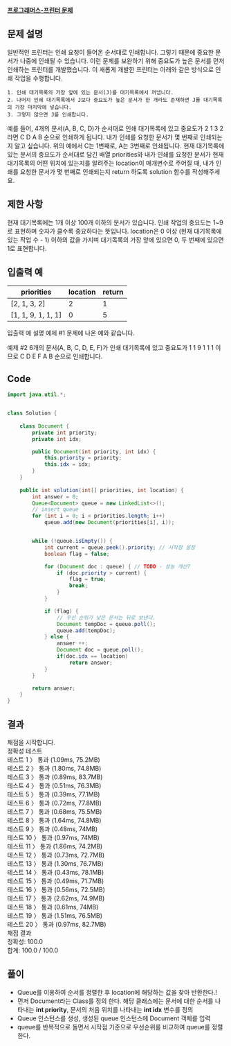[**프로그래머스-프린터 문제**](https://programmers.co.kr/learn/courses/30/lessons/42587)

## 문제 설명
>
일반적인 프린터는 인쇄 요청이 들어온 순서대로 인쇄합니다. 그렇기 때문에 중요한 문서가 나중에 인쇄될 수 있습니다. 이런 문제를 보완하기 위해 중요도가 높은 문서를 먼저 인쇄하는 프린터를 개발했습니다. 이 새롭게 개발한 프린터는 아래와 같은 방식으로 인쇄 작업을 수행합니다.
```
1. 인쇄 대기목록의 가장 앞에 있는 문서(J)를 대기목록에서 꺼냅니다.
2. 나머지 인쇄 대기목록에서 J보다 중요도가 높은 문서가 한 개라도 존재하면 J를 대기목록의 가장 마지막에 넣습니다.
3. 그렇지 않으면 J를 인쇄합니다.
```
>
예를 들어, 4개의 문서(A, B, C, D)가 순서대로 인쇄 대기목록에 있고 중요도가 2 1 3 2 라면 C D A B 순으로 인쇄하게 됩니다.
내가 인쇄를 요청한 문서가 몇 번째로 인쇄되는지 알고 싶습니다. 위의 예에서 C는 1번째로, A는 3번째로 인쇄됩니다.
현재 대기목록에 있는 문서의 중요도가 순서대로 담긴 배열 priorities와 내가 인쇄를 요청한 문서가 현재 대기목록의 어떤 위치에 있는지를 알려주는 location이 매개변수로 주어질 때, 내가 인쇄를 요청한 문서가 몇 번째로 인쇄되는지 return 하도록 solution 함수를 작성해주세요.

## 제한 사항
>
현재 대기목록에는 1개 이상 100개 이하의 문서가 있습니다.
인쇄 작업의 중요도는 1~9로 표현하며 숫자가 클수록 중요하다는 뜻입니다.
location은 0 이상 (현재 대기목록에 있는 작업 수 - 1) 이하의 값을 가지며 대기목록의 가장 앞에 있으면 0, 두 번째에 있으면 1로 표현합니다.

## 입출력 예

|priorities|location|return|
|----------|--------|------|
|[2, 1, 3, 2]|2|1|
|[1, 1, 9, 1, 1, 1]|0|5|
>
입출력 예 설명
예제 #1
문제에 나온 예와 같습니다.

>
예제 #2
6개의 문서(A, B, C, D, E, F)가 인쇄 대기목록에 있고 중요도가 1 1 9 1 1 1 이므로 C D E F A B 순으로 인쇄합니다.

## Code
```java
import java.util.*;


class Solution {
    
    class Document {
        private int priority;
        private int idx;

        public Document(int priority, int idx) {
            this.priority = priority;
            this.idx = idx;
        }
    }
    
    public int solution(int[] priorities, int location) {
        int answer = 0;
        Queue<Document> queue = new LinkedList<>();
        // insert queue
        for (int i = 0; i < priorities.length; i++)
            queue.add(new Document(priorities[i], i));


        while (!queue.isEmpty()) {
            int current = queue.peek().priority; // 시작점 설정
            boolean flag = false;

            for (Document doc : queue) { // TODO - 성능 개선?
                if (doc.priority > current) {
                    flag = true;
                    break;
                }
            }

            if (flag) {
                // 우선 순위가 낮은 문서는 뒤로 보낸다.
                Document tempDoc = queue.poll();
                queue.add(tempDoc);
            } else {
                answer ++;
                Document doc = queue.poll();
                if(doc.idx == location)
                    return answer;
            }
        }

        return answer;
    }
}
```

## 결과
채점을 시작합니다. <br>
정확성  테스트 <br>
테스트 1 〉	통과 (1.09ms, 75.2MB) <br>
테스트 2 〉	통과 (1.80ms, 74.8MB) <br>
테스트 3 〉	통과 (0.89ms, 83.7MB) <br>
테스트 4 〉	통과 (0.51ms, 76.3MB) <br>
테스트 5 〉	통과 (0.39ms, 77.1MB) <br>
테스트 6 〉	통과 (0.72ms, 77.8MB) <br>
테스트 7 〉	통과 (0.68ms, 75.5MB) <br>
테스트 8 〉	통과 (1.64ms, 74.8MB) <br>
테스트 9 〉	통과 (0.48ms, 74MB) <br>
테스트 10 〉	통과 (0.97ms, 74MB) <br>
테스트 11 〉	통과 (1.86ms, 74.2MB) <br>
테스트 12 〉	통과 (0.73ms, 72.7MB) <br>
테스트 13 〉	통과 (1.30ms, 76.7MB) <br>
테스트 14 〉	통과 (0.43ms, 78.1MB) <br>
테스트 15 〉	통과 (0.49ms, 71.7MB) <br>
테스트 16 〉	통과 (0.56ms, 72.5MB) <br>
테스트 17 〉	통과 (2.62ms, 74.9MB) <br>
테스트 18 〉	통과 (0.61ms, 74MB) <br>
테스트 19 〉	통과 (1.51ms, 76.5MB) <br>
테스트 20 〉	통과 (0.97ms, 82.7MB) <br>
채점 결과 <br>
정확성: 100.0 <br>
합계: 100.0 / 100.0 <br>

## 풀이
- Queue를 이용하여 순서를 정렬한 후 location에 해당하는 값을 찾아 반환한다.!
- 먼저 Document라는 Class를 정의 한다. 해당 클래스에는 문서에 대한 순서를 나타내는 
**int priority**, 문서의 처음 위치를 나타내는 **int idx** 변수를 정의
- Queue 인스턴스를 생성, 생성된 queue 인스턴스에 Document 객체를 입력
- queue를 반복적으로 돌면서 시작점 기준으로 우선순위를 비교하여 queue를 정렬한다.
